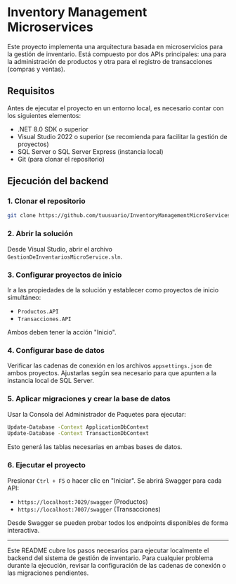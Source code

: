 # Inventory Management Microservices

Este proyecto implementa una arquitectura basada en microservicios para la gestión de inventario. Está compuesto por dos APIs principales: una para la administración de productos y otra para el registro de transacciones (compras y ventas).

## Requisitos

Antes de ejecutar el proyecto en un entorno local, es necesario contar con los siguientes elementos:

- .NET 8.0 SDK o superior
- Visual Studio 2022 o superior (se recomienda para facilitar la gestión de proyectos)
- SQL Server o SQL Server Express (instancia local)
- Git (para clonar el repositorio)

## Ejecución del backend

### 1. Clonar el repositorio

```bash
git clone https://github.com/tuusuario/InventoryManagementMicroServices.git
```

### 2. Abrir la solución

Desde Visual Studio, abrir el archivo `GestionDeInventariosMicroService.sln`.

### 3. Configurar proyectos de inicio

Ir a las propiedades de la solución y establecer como proyectos de inicio simultáneo:

- `Productos.API`
- `Transacciones.API`

Ambos deben tener la acción "Inicio".

### 4. Configurar base de datos

Verificar las cadenas de conexión en los archivos `appsettings.json` de ambos proyectos. Ajustarlas según sea necesario para que apunten a la instancia local de SQL Server.

### 5. Aplicar migraciones y crear la base de datos

Usar la Consola del Administrador de Paquetes para ejecutar:

```bash
Update-Database -Context ApplicationDbContext
Update-Database -Context TransactionDbContext
```

Esto generá las tablas necesarias en ambas bases de datos.

### 6. Ejecutar el proyecto

Presionar `Ctrl + F5` o hacer clic en "Iniciar". Se abrirá Swagger para cada API:

- `https://localhost:7029/swagger` (Productos)
- `https://localhost:7007/swagger` (Transacciones)

Desde Swagger se pueden probar todos los endpoints disponibles de forma interactiva.

---

Este README cubre los pasos necesarios para ejecutar localmente el backend del sistema de gestión de inventario. Para cualquier problema durante la ejecución, revisar la configuración de las cadenas de conexión o las migraciones pendientes.